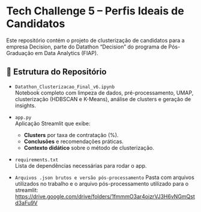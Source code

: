 # Tech Challenge 5 – Perfis Ideais de Candidatos

Este repositório contém o projeto de clusterização de candidatos para a empresa Decision, parte do Datathon “Decision” do programa de Pós-Graduação em Data Analytics (FIAP).

## 📂 Estrutura do Repositório

- `Datathon_Clusterizacao_Final_v6.ipynb`  
  Notebook completo com limpeza de dados, pré-processamento, UMAP, clusterização (HDBSCAN e K-Means), análise de clusters e geração de insights.

- `app.py`  
  Aplicação Streamlit que exibe:
  - **Clusters** por taxa de contratação (%).
  - **Conclusões** e recomendações práticas.
  - **Contexto didático** sobre o método de clusterização.

- `requirements.txt`  
  Lista de dependências necessárias para rodar o app.

- `Arquivos .json brutos e versão pós-processamento`
  Pasta com arquivos utilizados no trabalho e o arquivo pós-processamento utilizado para o streamlit:
  https://drive.google.com/drive/folders/1fmmmO3ar4oizrVJ3H6vNGmQstd3aFu9V
